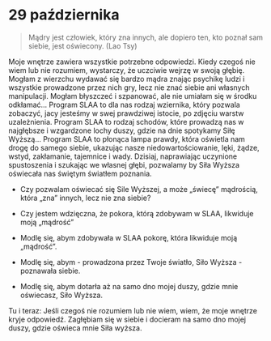 
# 29 października

> Mądry jest człowiek, który zna innych, ale dopiero ten, kto poznał sam siebie, jest oświecony. (Lao Tsy)

Moje wnętrze zawiera wszystkie potrzebne odpowiedzi. Kiedy czegoś nie wiem lub nie rozumiem, wystarczy, że uczciwie wejrzę w swoją głębię. Mogłam z wierzchu wydawać się bardzo mądra znając psychikę ludzi i wszystkie prowadzone przez nich gry, lecz nie znać siebie ani własnych manipulacji. Mogłam błyszczeć i szpanować, ale nie umiałam się w środku odkłamać... Program SLAA to dla nas rodzaj wziernika, który pozwala zobaczyć, jacy jesteśmy w swej prawdziwej istocie, po zdjęciu warstw uzależnienia. Program SLAA to rodzaj schodów, które prowadzą nas w najgłębsze i wzgardzone lochy duszy, gdzie na dnie spotykamy Siłę Wyższą... Program SLAA to płonąca lampa prawdy, która oświetla nam drogę do samego siebie, ukazując nasze niedowartościowanie, lęki, żądze, wstyd, zakłamanie, tajemnice i wady. Dzisiaj, naprawiając uczynione spustoszenia i szukając we własnej głębi, pozwalamy by Siła Wyższa oświecała nas świętym światłem poznania.

- Czy pozwalam oświecać się Sile Wyższej, a może „świecę” mądrością, która „zna” innych, lecz nie zna siebie?
- Czy jestem wdzięczna, że pokora, którą zdobywam w SLAA, likwiduje moją „mądrość”

- Modlę się, abym zdobywała w SLAA pokorę, która likwiduje moją „mądrość”.
- Modlę się, abym - prowadzona przez Twoje światło, Siło Wyższa - poznawała siebie.
- Modlę się, abym dotarła aż na samo dno mojej duszy, gdzie mnie oświecasz, Siło Wyższa.

Tu i teraz: Jeśli czegoś nie rozumiem lub nie wiem, wiem, że moje wnętrze kryje odpowiedź. Zagłębiam się w siebie i docieram na samo dno mojej duszy, gdzie oświeca mnie Siła wyższa.
